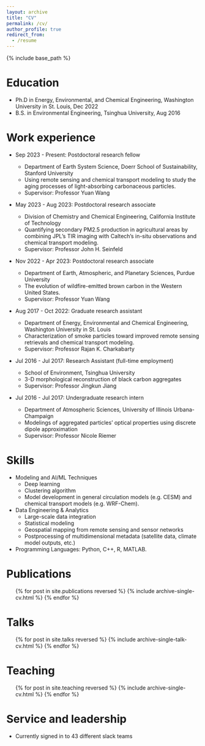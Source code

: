 ```yaml
---
layout: archive
title: "CV"
permalink: /cv/
author_profile: true
redirect_from:
  - /resume
---
```


{% include base_path %}

Education
======
* Ph.D in Energy, Environmental, and Chemical Engineering, Washington University in St. Louis, Dec 2022
* B.S. in Environmental Engineering, Tsinghua University, Aug 2016

Work experience
======
* Sep 2023 - Present: Postdoctoral research fellow
  * Department of Earth System Science, Doerr School of Sustainability, Stanford University
  * Using remote sensing and chemical transport modeling to study the aging processes of light-absorbing carbonaceous particles.
  * Supervisor: Professor Yuan Wang

* May 2023 - Aug 2023: Postdoctoral research associate
  * Division of Chemistry and Chemical Engineering, California Institute of Technology
  * Quantifying secondary PM2.5 production in agricultural areas by combining JPL’s TIR imaging with Caltech’s in-situ observations and chemical transport modeling.
  * Supervisor: Professor John H. Seinfeld

* Nov 2022 - Apr 2023: Postdoctoral research associate
  * Department of Earth, Atmospheric, and Planetary Sciences, Purdue University
  * The evolution of wildfire-emitted brown carbon in the Western United States.
  * Supervisor: Professor Yuan Wang

* Aug 2017 - Oct 2022: Graduate research assistant
  * Department of Energy, Environmental and Chemical Engineering, Washington University in St. Louis
  * Characterization of smoke particles toward improved remote sensing retrievals and chemical transport modeling.
  * Supervisor: Professor Rajan K. Charkabarty

* Jul 2016 - Jul 2017: Research Assistant (full-time employment)
  * School of Environment, Tsinghua University
  * 3-D morphological reconstruction of black carbon aggregates
  * Supervisor: Professor Jingkun Jiang

* Jul 2016 - Jul 2017: Undergraduate research intern
  * Department of Atmospheric Sciences, University of Illinois Urbana-Champaign
  * Modelings of aggregated particles’ optical properties using discrete dipole approximation
  * Supervisor: Professor Nicole Riemer

Skills
======
* Modeling and AI/ML Techniques
  * Deep learning
  * Clustering algorithm
  * Model development in general circulation models (e.g. CESM) and chemical transport models (e.g. WRF-Chem).
* Data Engineering & Analytics
  * Large-scale data integration
  * Statistical modeling
  * Geospatial mapping from remote sensing and sensor networks
  * Postprocessing of multidimensional metadata (satellite data, climate model outputs, etc.)
* Programming Languages: Python, C++, R, MATLAB.

Publications
======
  <ul>{% for post in site.publications reversed %}
    {% include archive-single-cv.html %}
  {% endfor %}</ul>
  
Talks
======
  <ul>{% for post in site.talks reversed %}
    {% include archive-single-talk-cv.html  %}
  {% endfor %}</ul>
  
Teaching
======
  <ul>{% for post in site.teaching reversed %}
    {% include archive-single-cv.html %}
  {% endfor %}</ul>
  
Service and leadership
======
* Currently signed in to 43 different slack teams
